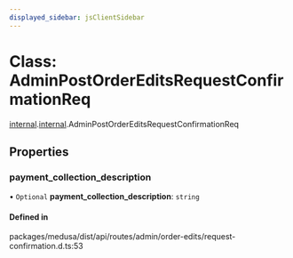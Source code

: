 ```yaml
---
displayed_sidebar: jsClientSidebar
---
```


# Class: AdminPostOrderEditsRequestConfirmationReq

[internal](../modules/internal-8.md).[internal](../modules/internal-8.internal.md).AdminPostOrderEditsRequestConfirmationReq

## Properties

### payment\_collection\_description

• `Optional` **payment\_collection\_description**: `string`

#### Defined in

packages/medusa/dist/api/routes/admin/order-edits/request-confirmation.d.ts:53
